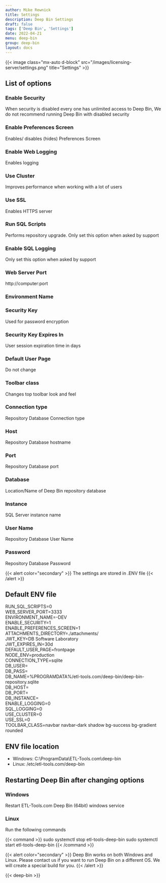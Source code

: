 ```yaml
---
author: Mike Rewnick
title: Settings
description: Deep Bin Settings
draft: false
tags: ['Deep Bin', 'Settings']
date: 2022-04-21
menu: deep-bin
group: deep-bin
layout: docs
---
```


{{< image class="mx-auto d-block"  src="/images/licensing-server/settings.png" title="Settings" >}}

## List of options

### Enable Security

When security is disabled every one has unlimited access to Deep Bin, We do not recommend running Deep Bin with disabled security

### Enable Preferences Screen

Enables/ disables (hides) Preferences Screen

### Enable Web Logging

Enables logging

### Use Cluster

Improves performance when working with a lot of users

### Use SSL

Enables HTTPS server

### Run SQL Scripts

Performs repository upgrade. Only set this option when asked by support

### Enable SQL Logging

Only set this option when asked by support

### Web Server Port

http://computer:port

### Environment Name

### Security Key

Used for password encryption

### Security Key Expires In

User session expiration time in days

### Default User Page

Do not change

### Toolbar class

Changes top toolbar look and feel

### Connection type

Repository Database Connection type

### Host

Repository Database hostname

### Port

Repository Database port

### Database

Location/Name of Deep Bin repository database

### Instance

SQL Server instance name

### User Name

Repository Database User Name

### Password

Repository Database Password

{{< alert color="secondary" >}}
The settings are stored in .ENV file
{{< /alert >}}

## Default ENV file

RUN_SQL_SCRIPTS=0\
WEB_SERVER_PORT=3333\
ENVIRONMENT_NAME=-DEV\
ENABLE_SECURITY=1\
ENABLE_PREFERENCES_SCREEN=1\
ATTACHMENTS_DIRECTORY=./attachments/\
JWT_KEY=DB Software Laboratory\
JWT_EXPIRES_IN=30d\
DEFAULT_USER_PAGE=frontpage\
NODE_ENV=production\
CONNECTION_TYPE=sqlite\
DB_USER=\
DB_PASS=\
DB_NAME=%PROGRAMDATA%/etl-tools.com/deep-bin/deep-bin-repository.sqlite\
DB_HOST=\
DB_PORT=\
DB_INSTANCE=\
ENABLE_LOGGING=0\
SQL_LOGGING=0\
USE_CLUSTER=0\
USE_SSL=0\
TOOLBAR_CLASS=navbar navbar-dark shadow bg-success bg-gradient rounded

## ENV file location

- Windows: C:\ProgramData\ETL-Tools.com\deep-bin
- Linux: /etc/etl-tools.com/deep-bin

## Restarting Deep Bin after changing options

### Windows

Restart ETL-Tools.com Deep Bin (64bit) windows service

### Linux

Run the following commands

{{< command >}}
sudo systemctl stop etl-tools-deep-bin
sudo systemctl start etl-tools-deep-bin
{{< /command >}}

{{< alert color="secondary" >}}
Deep Bin works on both Windows and Linux. Please contact us if you want to run Deep Bin on a different OS. We will create a special build for you.
{{< /alert >}}

{{< deep-bin >}}
